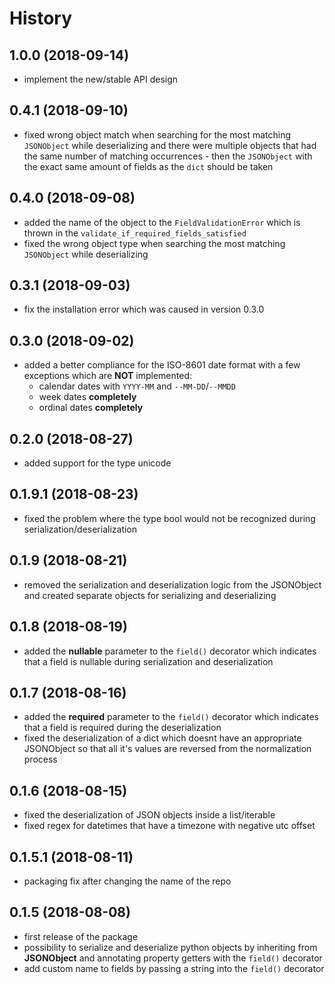 # History

## 1.0.0 (2018-09-14)

* implement the new/stable API design

## 0.4.1 (2018-09-10)

* fixed wrong object match when searching for the most matching `JSONObject` while deserializing and there were multiple
objects that had the same number of matching occurrences - then the `JSONObject` with the exact same amount of
fields as the `dict` should be taken

## 0.4.0 (2018-09-08)

* added the name of the object to the `FieldValidationError` which is thrown in the `validate_if_required_fields_satisfied`
* fixed the wrong object type when searching the most matching `JSONObject` while deserializing

## 0.3.1 (2018-09-03)

* fix the installation error which was caused in version 0.3.0

## 0.3.0 (2018-09-02)

* added a better compliance for the ISO-8601 date format with a few exceptions which are **NOT** implemented:
  * calendar dates with `YYYY-MM` and `--MM-DD`/`--MMDD`
  * week dates **completely**
  * ordinal dates **completely**

## 0.2.0 (2018-08-27)

* added support for the type unicode

## 0.1.9.1 (2018-08-23)

* fixed the problem where the type bool would not be recognized during serialization/deserialization

## 0.1.9 (2018-08-21)

* removed the serialization and deserialization logic from the JSONObject and created separate objects for serializing and
deserializing

## 0.1.8 (2018-08-19)

* added the **nullable** parameter to the `field()` decorator which indicates that a field is nullable during
serialization and deserialization

## 0.1.7 (2018-08-16)

* added the **required** parameter to the `field()` decorator which indicates that a field is required during the
deserialization
* fixed the deserialization of a dict which doesnt have an appropriate JSONObject so that all it's values are reversed
from the normalization process

## 0.1.6 (2018-08-15)

* fixed the deserialization of JSON objects inside a list/iterable
* fixed regex for datetimes that have a timezone with negative utc offset 

## 0.1.5.1 (2018-08-11)

* packaging fix after changing the name of the repo

## 0.1.5 (2018-08-08)

* first release of the package
* possibility to serialize and deserialize python objects by inheriting from **JSONObject** and annotating property
getters with the `field()` decorator
* add custom name to fields by passing a string into the `field()` decorator
